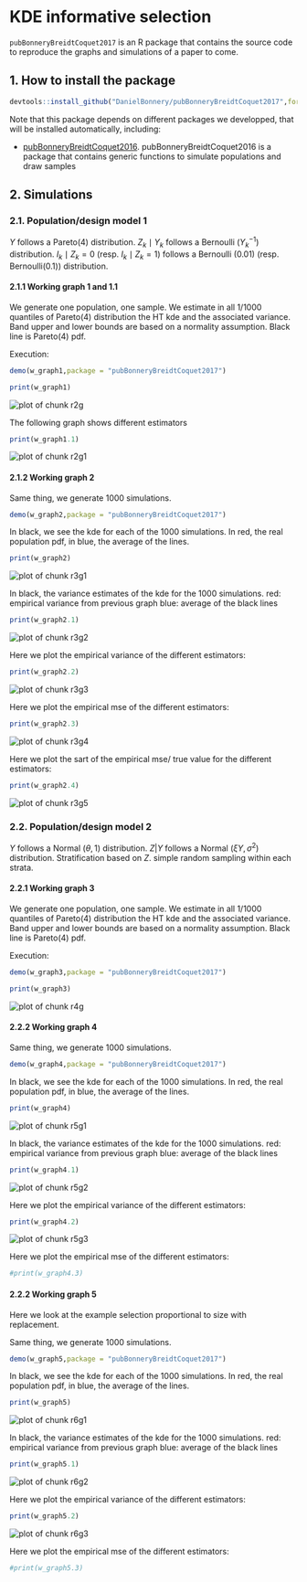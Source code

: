 # KDE informative selection
`pubBonneryBreidtCoquet2017` is an R package that contains the source code to reproduce the graphs and simulations of a paper to come.

## 1. How to install the package

```r
devtools::install_github("DanielBonnery/pubBonneryBreidtCoquet2017",force=TRUE)
```

Note that this package depends on different packages we developped, that will be installed automatically, including:
* [pubBonneryBreidtCoquet2016](https://github.com/DanielBonnery/pubBonneryBreidtCoquet2017). pubBonneryBreidtCoquet2016 is a package that contains generic functions to simulate populations and draw samples

## 2. Simulations
### 2.1. Population/design model 1

$Y$ follows a Pareto(4) distribution.
$Z_k\mid Y_k$ follows a Bernoulli ($Y_k^{-1}$) distribution.
$I_k\mid Z_k=0$ (resp. $I_k\mid Z_k=1$) follows a Bernoulli (0.01) (resp. Bernoulli(0.1)) distribution.

#### 2.1.1 Working graph 1 and 1.1

We generate one population, one sample.
We estimate in all 1/1000 quantiles of Pareto(4) distribution the HT kde and the associated variance.
Band upper and lower bounds are based on a normality assumption.
Black line is Pareto(4) pdf.

Execution: 






```r
demo(w_graph1,package = "pubBonneryBreidtCoquet2017")
```


```r
print(w_graph1)
```

![plot of chunk r2g](figure/r2g-1.png)


The following graph shows different estimators

```r
print(w_graph1.1)
```

![plot of chunk r2g1](figure/r2g1-1.png)


#### 2.1.2 Working graph 2

Same thing, we generate 1000 simulations.

```r
demo(w_graph2,package = "pubBonneryBreidtCoquet2017")
```
In black, we see the kde for each of the 1000 simulations.
In red, the real population pdf, in blue, the average of the lines. 


```r
print(w_graph2)
```

![plot of chunk r3g1](figure/r3g1-1.png)


In black, the variance estimates of the kde for the 1000 simulations.
red: empirical variance from previous graph
blue: average of the black lines


```r
print(w_graph2.1)
```

![plot of chunk r3g2](figure/r3g2-1.png)

Here we plot the empirical variance of the different estimators:

```r
print(w_graph2.2)
```

![plot of chunk r3g3](figure/r3g3-1.png)

Here we plot the empirical  mse of the different estimators:

```r
print(w_graph2.3)
```

![plot of chunk r3g4](figure/r3g4-1.png)

Here we plot the sart of the empirical  mse/ true value for the different estimators:

```r
print(w_graph2.4)
```

![plot of chunk r3g5](figure/r3g5-1.png)



### 2.2. Population/design model 2
$Y$ follows a Normal $(\theta, 1)$ distribution.
$Z| Y$ follows a Normal  $(\xi Y,\sigma^2)$ distribution.
Stratification based on $Z$. simple random sampling within each strata.

#### 2.2.1 Working graph 3

We generate one population, one sample.
We estimate in all 1/1000 quantiles of Pareto(4) distribution the HT kde and the associated variance.
Band upper and lower bounds are based on a normality assumption.
Black line is Pareto(4) pdf.

Execution: 



```r
demo(w_graph3,package = "pubBonneryBreidtCoquet2017")
```


```r
print(w_graph3)
```

![plot of chunk r4g](figure/r4g-1.png)


#### 2.2.2 Working graph 4

Same thing, we generate 1000 simulations.

```r
demo(w_graph4,package = "pubBonneryBreidtCoquet2017")
```
In black, we see the kde for each of the 1000 simulations.
In red, the real population pdf, in blue, the average of the lines. 


```r
print(w_graph4)
```

![plot of chunk r5g1](figure/r5g1-1.png)


In black, the variance estimates of the kde for the 1000 simulations.
red: empirical variance from previous graph
blue: average of the black lines


```r
print(w_graph4.1)
```

![plot of chunk r5g2](figure/r5g2-1.png)


Here we plot the empirical variance of the different estimators:

```r
print(w_graph4.2)
```

![plot of chunk r5g3](figure/r5g3-1.png)

Here we plot the empirical  mse of the different estimators:

```r
#print(w_graph4.3)
```

#### 2.2.2 Working graph 5

Here we look at the example selection proportional to size with replacement.


Same thing, we generate 1000 simulations.

```r
demo(w_graph5,package = "pubBonneryBreidtCoquet2017")
```
In black, we see the kde for each of the 1000 simulations.
In red, the real population pdf, in blue, the average of the lines. 


```r
print(w_graph5)
```

![plot of chunk r6g1](figure/r6g1-1.png)


In black, the variance estimates of the kde for the 1000 simulations.
red: empirical variance from previous graph
blue: average of the black lines


```r
print(w_graph5.1)
```

![plot of chunk r6g2](figure/r6g2-1.png)


Here we plot the empirical variance of the different estimators:

```r
print(w_graph5.2)
```

![plot of chunk r6g3](figure/r6g3-1.png)

Here we plot the empirical  mse of the different estimators:

```r
#print(w_graph5.3)
```

